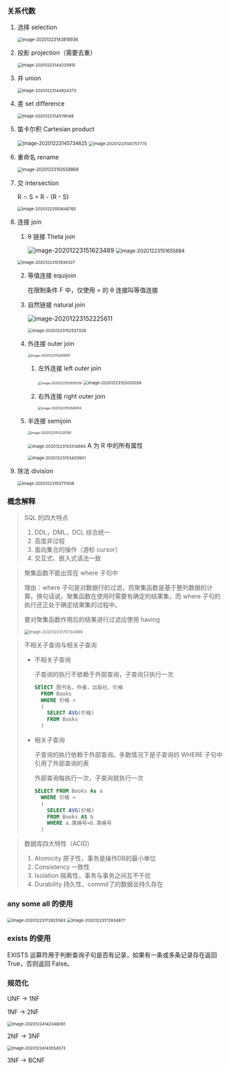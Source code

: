 ### 关系代数

1. 选择 selection

   <img src="images/image-20201223143818936.png" alt="image-20201223143818936" style="zoom:70%;" />

2. 投影 projection（需要去重）

   <img src="images/image-20201223144225915.png" alt="image-20201223144225915" style="zoom:67%;" />

3. 并 union

   <img src="images/image-20201223144824373.png" alt="image-20201223144824373" style="zoom:67%;" />

4. 差 set difference

   <img src="images/image-20201223145116148.png" alt="image-20201223145116148" style="zoom:67%;" />

5. 笛卡尔积 Cartesian product

   <img src="images/image-20201223145734625.png" alt="image-20201223145734625" style="zoom:80%;" />

   <img src="images/image-20201223145757775.png" alt="image-20201223145757775" style="zoom:67%;" />

6. 重命名 rename

   <img src="images/image-20201223150558868.png" alt="image-20201223150558868" style="zoom:70%;" />

7. 交 intersection

   R ∩ S = R - (R - S)

   <img src="images/image-20201223150648765.png" alt="image-20201223150648765" style="zoom:67%;" />

8. 连接 join

   1.  θ 链接 Theta join

       ![image-20201223151623489](images/image-20201223151623489.png)  <img src="images/image-20201223151655684.png" alt="image-20201223151655684" style="zoom:80%;" />

      

      <img src="images/image-20201223151939327.png" alt="image-20201223151939327" style="zoom:67%;" />

   2. 等值连接 equijoin

      在限制条件 F 中，仅使用 = 的 θ 连接叫等值连接

   3. 自然链接 natural join

      ![image-20201223152225611](images/image-20201223152225611.png)

      <img src="images/image-20201223152537328.png" alt="image-20201223152537328" style="zoom:67%;" />

   4. 外连接 outer join

      <img src="images/image-20201223152658811.png" alt="image-20201223152658811" style="zoom:50%;" />

      1. 左外连接 left outer join

         <img src="images/image-20201223152855039.png" alt="image-20201223152855039" style="zoom:50%;" />

         <img src="images/image-20201223153031039.png" alt="image-20201223153031039" style="zoom:67%;" />

      2. 右外连接 right outer join

         <img src="images/image-20201223153045914.png" alt="image-20201223153045914" style="zoom:50%;" />

   5. 半连接 semijoin

      <img src="images/image-20201223153225780.png" alt="image-20201223153225780" style="zoom:50%;" />

      <img src="images/image-20201223153314694.png" alt="image-20201223153314694" style="zoom:67%;" />  A 为 R 中的所有属性

      <img src="images/image-20201223153420901.png" alt="image-20201223153420901" style="zoom:67%;" />

9. 除法 division

   <img src="images/image-20201223153711308.png" alt="image-20201223153711308" style="zoom:67%;" />



### 概念解释

> SQL 的四大特点
>
> 1. DDL，DML，DCL 综合统一
> 2. 高度非过程
> 3. 面向集合的操作（游标 cursor）
> 4. 交互式、嵌入式语法一致



> 聚集函数不能出现在 where 子句中
>
> 理由：where 子句是对数据行的过滤，而聚集函数是基于整列数据的计算。换句话说，聚集函数在使用时需要有确定的结果集，而 where 子句的执行还正处于确定结果集的过程中。
>
> 要对聚集函数作用后的结果进行过滤应使用 having
>
> <img src="images/image-20201223170724889.png" alt="image-20201223170724889" style="zoom:67%;" />



> 不相关子查询与相关子查询
>
> - 不相关子查询
>
>   子查询的执行不依赖于外部查询，子查询只执行一次
>
>   ```sql
>   SElECT 图书名，作者，出版社，价格
>     FROM Books
>     WHERE 价格 >
>     (
>       SELECT AVG(价格)
>       FROM Books
>     )
>   ```
>
> - 相关子查询
>
>   子查询的执行依赖于外部查询。多数情况下是子查询的 WHERE 子句中引用了外部查询的表
>
>   外部查询每执行一次，子查询就执行一次
>
>   ```sql
>   SELECT FROM Books As a
>     WHERE 价格 >
>     (
>       SELECT AVG(价格)
>       FROM Books AS b
>       WHERE a.类编号=b.类编号
>     )
>   ```

> 数据库四大特性（ACID）
>
> 1. Atomicity 原子性，事务是操作DB的最小单位
> 2. Consistency 一致性
> 3. Isolation 隔离性，事务与事务之间互不干扰
> 4. Durability 持久性，commit了的数据会持久存在





### any some all 的使用

<img src="images/image-20201223172825563.png" alt="image-20201223172825563" style="zoom: 67%;" />

<img src="images/image-20201223172934877.png" alt="image-20201223172934877" style="zoom:67%;" />



### exists 的使用

EXISTS 运算符用于判断查询子句是否有记录，如果有一条或多条记录存在返回 True，否则返回 False。



### 规范化

UNF -> 1NF

1NF -> 2NF

<img src="images/image-20201224142348091.png" alt="image-20201224142348091" style="zoom:67%;" />

2NF -> 3NF

<img src="images/image-20201224143554573.png" alt="image-20201224143554573" style="zoom:67%;" />

3NF -> BCNF







